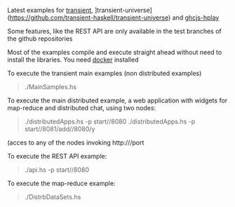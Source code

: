 Latest examples for [transient](https://github.com/transient-haskell/transient), ]transient-universe](https://github.com/transient-haskell/transient-universe) and [ghcjs-hplay](https://github.com/transient-haskell/ghcjs-hplay)

Some features, like the REST API are only available in the test branches of the github repositories

Most of the examples compile and execute straight ahead without need to install the libraries. You need [docker](http://docker.com) installed

To execute the transient main examples (non distributed examples)

> ./MainSamples.hs

To execute the main distributed example, a web application with widgets for map-reduce and distributed chat, using two nodes:

> ./distributedApps.hs  -p start/<docker ip>/8080
> ./distributedApps.hs  -p start/<docker ip>/8081/add/<docker ip>/8080/y

(acces to any of the nodes invoking http://<docker ip>/port


To execute the REST API example:

> ./api.hs  -p start/<docker ip>/8080

To execute the map-reduce example:

> ./DistrbDataSets.hs
